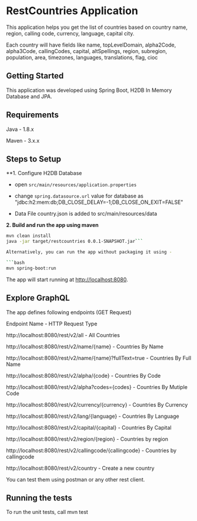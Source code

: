 # RestCountries Application

This application helps you get the list of countries based on country name, region, calling code, currency, language, capital city.

Each country will have fields like name, topLevelDomain, alpha2Code, alpha3Code, callingCodes, capital, altSpellings, region, subregion, population, area, timezones, languages, translations, flag, cioc

## Getting Started

This application was developed using Spring Boot, H2DB In Memory Database and JPA.

## Requirements

Java - 1.8.x

Maven - 3.x.x

## Steps to Setup

**1. Configure H2DB Database

+ open `src/main/resources/application.properties`

+ change `spring.datasource.url` value for database as "jdbc:h2:mem:db;DB_CLOSE_DELAY=-1;DB_CLOSE_ON_EXIT=FALSE"

+ Data File country.json is added to src/main/resources/data

**2. Build and run the app using maven**

```bash
mvn clean install
java -jar target/restcountries 0.0.1-SNAPSHOT.jar```

Alternatively, you can run the app without packaging it using -

```bash
mvn spring-boot:run
```

The app will start running at <http://localhost:8080>.

## Explore GraphQL

The app defines following endpoints (GET Request)

Endpoint Name - HTTP Request Type

http://localhost:8080/rest/v2/all - All Countries

http://localhost:8080/rest/v2/name/{name} - Countries By Name

http://localhost:8080/rest/v2/name/{name}?fullText=true - Countries By Full Name

http://localhost:8080/rest/v2/alpha/{code} - Countries By Code

http://localhost:8080/rest/v2/alpha?codes={codes} - Countries By Mutiple Code

http://localhost:8080/rest/v2/currency/{currency} - Countries By Currency

http://localhost:8080/rest/v2/lang/{language} - Countries By Language

http://localhost:8080/rest/v2/capital/{capital} - Countries By Capital

http://localhost:8080/rest/v2/region/{region} - Countries by region

http://localhost:8080/rest/v2/callingcode/{callingcode} - Countries by callingcode

http://localhost:8080/rest/v2/country - Create a new country

You can test them using postman or any other rest client.

## Running the tests

To run the unit tests, call mvn test